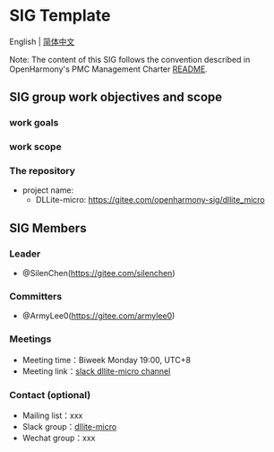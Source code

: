 # SIG Template
English | [简体中文](./sig_dllite_micro_cn.md)

Note: The content of this SIG follows the convention described in OpenHarmony's PMC Management Charter [README](/zh/pmc.md).

## SIG group work objectives and scope

### work goals

### work scope

### The repository 
- project name:
  - DLLite-micro: https://gitee.com/openharmony-sig/dllite_micro


## SIG Members

### Leader
- @SilenChen(https://gitee.com/silenchen)

### Committers
- @ArmyLee0(https://gitee.com/armylee0)

 ### Meetings
 - Meeting time：Biweek Monday 19:00, UTC+8
 - Meeting link：[slack dllite-micro channel](https://openharmonyworkspace.slack.com/archives/C022T41JN68)

### Contact (optional)

- Mailing list：xxx
- Slack group：[dllite-micro](https://openharmonyworkspace.slack.com/archives/C022T41JN68)
- Wechat group：xxx
